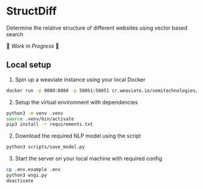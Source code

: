 # StructDiff

Determine the relative structure of different websites using vector based search

:construction: _Work in Progress_ :construction:

## Local setup

1. Spin up a weaviate instance using your local Docker

```bash
docker run -p 8080:8080 -p 50051:50051 cr.weaviate.io/semitechnologies/weaviate:1.29.2
```

2. Setup the virtual environment with dependencies

```bash
python3 -m venv .venv
source .venv/bin/activate
pip3 install -r requirements.txt
```

2. Download the required NLP model using the script

```bash
python3 scripts/save_model.py
```

3. Start the server on your local machine with required config

```bash
cp .env.example .env
python3 wsgi.py
deactivate
```

